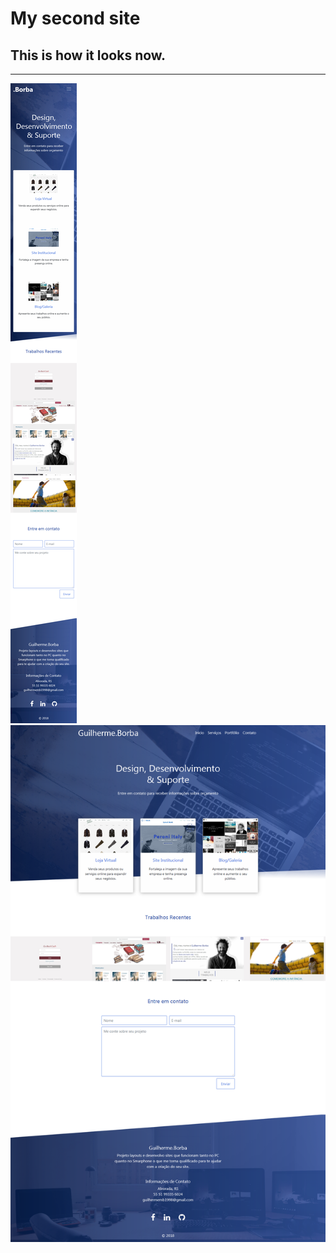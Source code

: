 <h1>My second site</h1>



<h2>This is how it looks now.</h2>

<hr>
<img src="./readme-img.png">
<img src="./readme-img2.png"> 